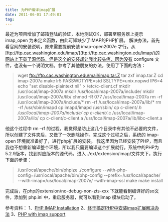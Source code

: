```yaml
---
title: 为PHP编译imap扩展
date: 2011-06-01 17:49:01
tag: 
---
```


最近为项目增加了邮箱登陆的验证，本地测试OK，部署至服务器上提示 imap_open 为未定义函数，由此可知缺少了IMAP的PHP扩展。
解决办法，首先看官网的安装说明，原来需要提前安装 imap-open2007e 才行。从[ftp://ftp.cac.washington.edu/imap/](ftp://ftp.cac.washington.edu/imap/)的网站上下载了源代码，但是这个的安装却让我比较头疼，因为没有 configure 文件，也没有一个说明文档。参考了其他朋友的办法，使用了下面的方法：
> wget ftp://ftp.cac.washington.edu/mail/imap.tar.Z
tar zxf imap.tar.Z
cd imap-2007a
make lr5 PASSWDTYPE=std SSLTYPE=unix.nopwd IP6=4
echo "set disable-plaintext nil" > /etc/c-client.cf
mkdir /usr/local/imap-2007a
mkdir /usr/local/imap-2007a/include/
mkdir /usr/local/imap-2007a/lib/
chmod -R 077 /usr/local/imap-2007a
rm -rf /usr/local/imap-2007a/include/*
rm -rf /usr/local/imap-2007a/lib/*
rm -rf /usr/sbin/imapd
cp imapd/imapd /usr/sbin/
cp c-client/*.h /usr/local/imap-2007a/include/
cp c-client/*.c /usr/local/imap-2007a/lib/
cp c-client/c-client.a /usr/local/imap-2007a/lib/libc-client.a


他这个过程中 rm –rf 的过程，我觉得是防止这几个目录中有其他不必要的文件，所以创建了文件夹后，又做了一次删除操作。完成这个过程之后，系统的 imap-open 环境就准备好了，进行php扩展的安装。
我这里因为已经安装了PHP，而且我也不想重新编译整个环境，所以我只需要编译这个扩展就行。系统中的PHP为5.2.9版本，找到对应版本的源代码，进入 ./ext/extension/imap/文件夹下，执行下面的步骤：
> /usr/local/apache/bin/phpize
./configure --with-php-config=/usr/local/apache/bin/php-config --prefix=/usr/local/apache/ --with-imap=/usr/local/imap-2007e/ –with-imap-ssl
make
make install

完成后，在php的extension/no-debug-non-zts-xxx 下就能看到编译好的so文件，添加到 php.ini 中，重启服务器，就可以看到imap 模块启动了。


参考资料：
1、[PHP IMAP Installation](http://www.php.net/manual/en/imap.installation.php)
2、[终于搞定PHP中安装imap扩展解决办法](http://hi.baidu.com/chenshake/blog/item/8266d4eae70d4cd6d439c9f9.html)
3、[PHP with imap support](http://www.directadmin.com/forum/showthread.php?p=131417)












